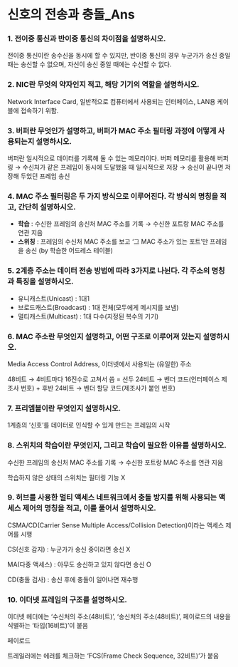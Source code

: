 # 신호의 전송과 충돌_Ans

### 1. 전이중 통신과 반이중 통신의 차이점을 설명하시오.

전이중 통신이란 송수신을 동시에 할 수 있지만, 반이중 통신의 경우 누군가가 송신 중일 때는 송신할 수 없으며, 자신이 송신 중일 때에는 수신할 수 없다.

### 2. NIC란 무엇의 약자인지 적고, 해당 기기의 역할을 설명하시오.

Network Interface Card, 일반적으로 컴퓨터에서 사용되는 인터페이스, LAN용 케이블에 접속하기 위함.

### 3. 버퍼란 무엇인가 설명하고, 버퍼가 MAC 주소 필터링 과정에 어떻게 사용되는지 설명하시오.

버퍼란 일시적으로 데이터를 기록해 둘 수 있는 메모리이다. 버퍼 메모리를 활용해 버퍼링 → 수신처가 같은 프레임이 동시에 도달했을 때 일시적으로 저장 → 송신이 끝나면 저장해 두었던 프레임 송신

### 4. MAC 주소 필터링은 두 가지 방식으로 이루어진다. 각 방식의 명칭을 적고, 간단히 설명하시오.

- **학습** : 수신한 프레임의 송신처 MAC 주소를 기록 → 수신한 포트랑 MAC 주소를 연관 지음
- **스위칭** : 프레임의 수신처 MAC 주소를 보고 ‘그 MAC 주소가 있는 포트’만 프레임을 송신 (by 학습한 어드레스 테이블)

### 5. 2계층 주소는 데이터 전송 방법에 따라 3가지로 나뉜다. 각 주소의 명칭과 특징을 설명하시오.

- 유니캐스트(Unicast) : 1대1
- 브로드캐스트(Broadcast) : 1대 전체(모두에게 메시지를 보냄)
- 멀티캐스트(Multicast) : 1대 다수(지정된 복수의 기기)

### 6. MAC 주소란 무엇인지 설명하고, 어떤 구조로 이루어져 있는지 설명하시오.

Media Access Control Address, 이더넷에서 사용되는 (유일한) 주소

48비트 → 4비트마다 16진수로 고쳐서 씀 = 선두 24비트 → 벤더 코드(인터페이스 제조사 번호) + 후반 24비트 → 벤더 할당 코드(제조사가 붙인 번호)

### 7. 프리엠블이란 무엇인지 설명하시오.

1계층의 ‘신호’를 데이터로 인식할 수 있게 만드는 프레임의 시작

### 8. 스위치의 학습이란 무엇인지, 그리고 학습이 필요한 이유를 설명하시오.

수신한 프레임의 송신처 MAC 주소를 기록 → 수신한 포트랑 MAC 주소를 연관 지음

학습하지 않은 상태의 스위치는 필터링 기능 X

### 9. 허브를 사용한 멀티 액세스 네트워크에서 충돌 방지를 위해 사용되는 액세스 제어의 명칭을 적고, 이를 풀어서 설명하시오.

CSMA/CD(Carrier Sense Multiple Access/Collision Detection)이라는 액세스 제어를 시행

CS(신호 감지) : 누군가가 송신 중이라면 송신 X

MA(다중 액세스) : 아무도 송신하고 있지 않다면 송신 O

CD(충돌 검사) : 송신 후에 충돌이 일어나면 재수행

### 10. 이더넷 프레임의 구조를 설명하시오.

이더넷 헤더에는 ‘수신처의 주소(48비트)’, ‘송신처의 주소(48비트)’, 페이로드의 내용을 식별하는 ‘타입(16비트)’이 붙음

페이로드

트레일러에는 에러를 체크하는 ‘FCS(Frame Check Sequence, 32비트)’가 붙음